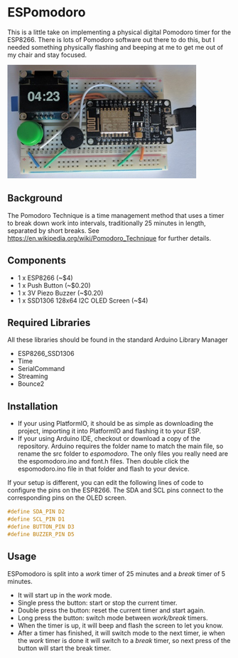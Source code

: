 ESPomodoro
==========

This is a little take on implementing a physical digital Pomodoro timer for the ESP8266. There is lots of Pomodoro software out there to do this, but I needed something physically flashing and beeping at me to get me out of my chair and stay focused.

![Espomodoro](/espomodoro.jpg?raw=true "Espomodoro")

## Background
The Pomodoro Technique is a time management method that uses a timer to break down work into intervals, traditionally 25 minutes in length, separated by short breaks. See https://en.wikipedia.org/wiki/Pomodoro_Technique for further details.

## Components
* 1 x ESP8266  (~$4)
* 1 x Push Button (~$0.20)
* 1 x 3V Piezo Buzzer (~$0.20)
* 1 x SSD1306 128x64 I2C OLED Screen (~$4)

## Required Libraries
All these libraries should be found in the standard Arduino Library Manager
* ESP8266_SSD1306
* Time
* SerialCommand
* Streaming
* Bounce2

## Installation
* If your using PlatformIO, it should be as simple as downloading the project, importing it into PlatformIO and flashing it to your ESP.
* If your using Arduino IDE, checkout or download a copy of the repository. Arduino requires the folder name to match the main file, so rename the src folder to *espomodoro*. The only files you really need are the espomodoro.ino and font.h files. Then double click the espomodoro.ino file in that folder and flash to your device.

If your setup is different, you can edit the following lines of code to configure the pins on the ESP8266. The SDA and SCL pins connect to the corresponding pins on the OLED screen.
```c
#define SDA_PIN D2
#define SCL_PIN D1
#define BUTTON_PIN D3
#define BUZZER_PIN D5
```

## Usage
ESPomodoro is split into a *work* timer of 25 minutes and a *break* timer of 5 minutes.
* It will start up in the *work* mode.
* Single press the button: start or stop the current timer.
* Double press the button: reset the current timer and start again.
* Long press the button: switch mode between *work/break* timers.
* When the timer is up, it will beep and flash the screen to let you know.
* After a timer has finished, it will switch mode to the next timer, ie when the *work* timer is done it will switch to a *break* timer, so next press of the button will start the break timer.
